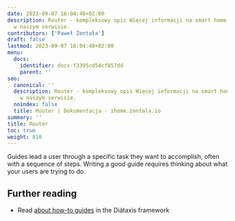 ```yaml
---
date: 2023-09-07 16:04:48+02:00
description: Router - kompleksowy opis Więcej informacji na smart home znajdziesz
  w naszym serwisie.
contributors: ['Paweł Żentała']
draft: false
lastmod: 2023-09-07 16:04:48+02:00
menu:
  docs:
    identifier: docs-f3395cd54cf857dd
    parent: ''
seo:
  canonical: ''
  description: Router - kompleksowy opis Więcej informacji na smart home znajdziesz
    w naszym serwisie.
  noindex: false
  title: Router | Dokumentacja - ihome.zentala.io
summary: ''
title: Router
toc: true
weight: 810
---
```



Guides lead a user through a specific task they want to accomplish, often with a sequence of steps. Writing a good guide requires thinking about what your users are trying to do.

## Further reading

- Read [about how-to guides](https://diataxis.fr/how-to-guides/) in the Diátaxis framework
